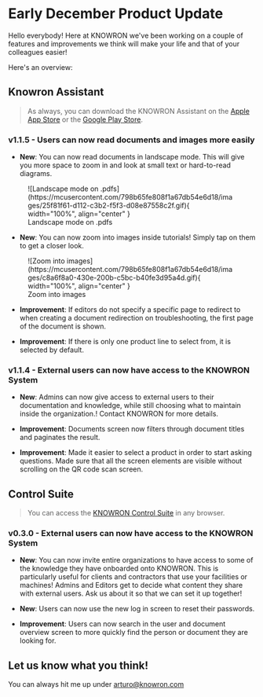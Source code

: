# Early December Product Update

Hello everybody! Here at KNOWRON we've been working on a couple of features and improvements we think will make your life and that of your colleagues easier!

Here's an overview: 

## Knowron Assistant
> As always, you can download the KNOWRON Assistant on the [Apple App Store](https://apps.apple.com/at/app/knowron-assistant/id1585382448 "KNOWRON Assistant on the App Store") or the [Google Play Store](https://play.google.com/store/apps/details?id=com.knowron.assistant.knowron "KNOWRON Assistant on Google Play").

### v1.1.5 - Users can now read documents and images more easily
- **New**: You can now read documents in landscape mode. This will give you more space to zoom in and look at small text or hard-to-read diagrams.

<figure markdown>
  ![Landscape mode on .pdfs](https://mcusercontent.com/798b65fe808f1a67db54e6d18/images/25f81f61-d112-c3b2-f5f3-d08e87558c2f.gif){ width="100%", align="center" }
  <figcaption>Landscape mode on .pdfs</figcaption>
</figure>

- **New**: You can now zoom into images inside tutorials! Simply tap on them to get a closer look.

<figure markdown>
  ![Zoom into images](https://mcusercontent.com/798b65fe808f1a67db54e6d18/images/c8a6f8a0-430e-200b-c5bc-b40fe3d95a4d.gif){ width="100%", align="center" }
  <figcaption>Zoom into images</figcaption>
</figure>

- **Improvement**: If editors do not specify a specific page to redirect to when creating a document redirection on troubleshooting, the first page of the document is shown.

- **Improvement**: If there is only one product line to select from, it is selected by default.

### v1.1.4 - External users can now have access to the KNOWRON System

- **New**: Admins can now give access to external users to their documentation and knowledge, while still choosing what to maintain inside the organization.! Contact KNOWRON for more details.

- **Improvement**: Documents screen now filters through document titles and paginates the result.

- **Improvement**: Made it easier to select a product in order to start asking questions. Made sure that all the screen elements are visible without scrolling on the QR code scan screen.

## Control Suite
> You can access the [KNOWRON Control Suite](https://suite.knowron.com/ "KNOWRON Control Suite") in any browser.

### v0.3.0 - External users can now have access to the KNOWRON System
- **New**: You can now invite entire organizations to have access to some of the knowledge they have onboarded onto KNOWRON. This is particularly useful for clients and contractors that use your facilities or machines! Admins and Editors get to decide what content they share with external users. Ask us about it so that we can set it up together!

- **New**: Users can now use the new log in screen to reset their passwords. 

- **Improvement**: Users can now search in the user and document overview screen to more quickly find the person or document they are looking for.

## Let us know what you think!

You can always hit me up under [arturo@knowron.com](mailto:arturo@knowron.com "Give us some feedback!")
